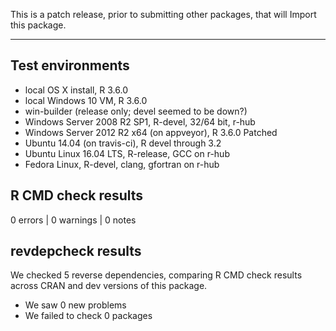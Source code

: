 This is a patch release, prior to submitting other packages, that will Import this package.

-------------------------------------------------------------------------------

## Test environments

* local OS X install, R 3.6.0
* local Windows 10 VM, R 3.6.0
* win-builder (release only; devel seemed to be down?)
* Windows Server 2008 R2 SP1, R-devel, 32/64 bit, r-hub
* Windows Server 2012 R2 x64 (on appveyor), R 3.6.0 Patched
* Ubuntu 14.04 (on travis-ci), R devel through 3.2
* Ubuntu Linux 16.04 LTS, R-release, GCC on r-hub
* Fedora Linux, R-devel, clang, gfortran on r-hub

## R CMD check results

0 errors | 0 warnings | 0 notes

## revdepcheck results

We checked 5 reverse dependencies, comparing R CMD check results across CRAN and dev versions of this package.

 * We saw 0 new problems
 * We failed to check 0 packages
